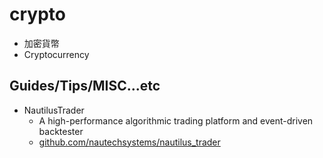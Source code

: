 # crypto

* 加密貨幣
* Cryptocurrency

## Guides/Tips/MISC...etc

* NautilusTrader
    * A high-performance algorithmic trading platform and event-driven backtester
    * [github.com/nautechsystems/nautilus_trader](https://github.com/nautechsystems/nautilus_trader)